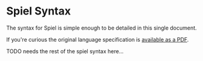 # Spiel Syntax

The syntax for Spiel is simple enough to be detailed in this single document.

If you're curious the original language specification is [available as a PDF](https://github.com/The-Code-In-Sheep-s-Clothing/Example-DSTL/blob/master/BGL-Syntax.pdf).

TODO needs the rest of the spiel syntax here...
